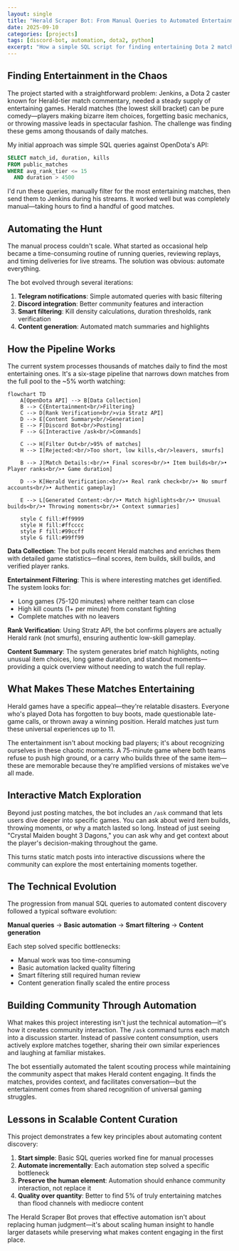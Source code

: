 ```yaml
---
layout: single
title: "Herald Scraper Bot: From Manual Queries to Automated Entertainment"
date: 2025-09-10
categories: [projects]
tags: [discord-bot, automation, dota2, python]
excerpt: "How a simple SQL script for finding entertaining Dota 2 matches evolved into an automated content discovery system"
---
```


## Finding Entertainment in the Chaos

The project started with a straightforward problem: Jenkins, a Dota 2 caster known for Herald-tier match commentary, needed a steady supply of entertaining games. Herald matches (the lowest skill bracket) can be pure comedy—players making bizarre item choices, forgetting basic mechanics, or throwing massive leads in spectacular fashion. The challenge was finding these gems among thousands of daily matches.

My initial approach was simple SQL queries against OpenDota's API:
```sql
SELECT match_id, duration, kills 
FROM public_matches 
WHERE avg_rank_tier <= 15 
  AND duration > 4500
```

I'd run these queries, manually filter for the most entertaining matches, then send them to Jenkins during his streams. It worked well but was completely manual—taking hours to find a handful of good matches.

## Automating the Hunt

The manual process couldn't scale. What started as occasional help became a time-consuming routine of running queries, reviewing replays, and timing deliveries for live streams. The solution was obvious: automate everything.

The bot evolved through several iterations:

1. **Telegram notifications**: Simple automated queries with basic filtering
2. **Discord integration**: Better community features and interaction
3. **Smart filtering**: Kill density calculations, duration thresholds, rank verification
4. **Content generation**: Automated match summaries and highlights

## How the Pipeline Works

The current system processes thousands of matches daily to find the most entertaining ones. It's a six-stage pipeline that narrows down matches from the full pool to the ~5% worth watching:

```mermaid
flowchart TD
    A[OpenDota API] --> B[Data Collection]
    B --> C{Entertainment<br/>Filtering}
    C --> D[Rank Verification<br/>via Stratz API]
    D --> E[Content Summary<br/>Generation]
    E --> F[Discord Bot<br/>Posting]
    F --> G[Interactive /ask<br/>Commands]
    
    C --> H[Filter Out<br/>95% of matches]
    H --> I[Rejected:<br/>Too short, low kills,<br/>leavers, smurfs]
    
    B --> J[Match Details:<br/>• Final scores<br/>• Item builds<br/>• Player ranks<br/>• Game duration]
    
    D --> K[Herald Verification:<br/>• Real rank check<br/>• No smurf accounts<br/>• Authentic gameplay]
    
    E --> L[Generated Content:<br/>• Match highlights<br/>• Unusual builds<br/>• Throwing moments<br/>• Context summaries]
    
    style C fill:#ff9999
    style H fill:#ffcccc
    style F fill:#99ccff
    style G fill:#99ff99
```

**Data Collection**: The bot pulls recent Herald matches and enriches them with detailed game statistics—final scores, item builds, skill builds, and verified player ranks.

**Entertainment Filtering**: This is where interesting matches get identified. The system looks for:
- Long games (75-120 minutes) where neither team can close
- High kill counts (1+ per minute) from constant fighting 
- Complete matches with no leavers

**Rank Verification**: Using Stratz API, the bot confirms players are actually Herald rank (not smurfs), ensuring authentic low-skill gameplay.

**Content Summary**: The system generates brief match highlights, noting unusual item choices, long game duration, and standout moments—providing a quick overview without needing to watch the full replay.

## What Makes These Matches Entertaining

Herald games have a specific appeal—they're relatable disasters. Everyone who's played Dota has forgotten to buy boots, made questionable late-game calls, or thrown away a winning position. Herald matches just turn these universal experiences up to 11.

The entertainment isn't about mocking bad players; it's about recognizing ourselves in these chaotic moments. A 75-minute game where both teams refuse to push high ground, or a carry who builds three of the same item—these are memorable because they're amplified versions of mistakes we've all made.

## Interactive Match Exploration

Beyond just posting matches, the bot includes an `/ask` command that lets users dive deeper into specific games. You can ask about weird item builds, throwing moments, or why a match lasted so long. Instead of just seeing "Crystal Maiden bought 3 Dagons," you can ask why and get context about the player's decision-making throughout the game.

This turns static match posts into interactive discussions where the community can explore the most entertaining moments together.

## The Technical Evolution

The progression from manual SQL queries to automated content discovery followed a typical software evolution:

**Manual queries** → **Basic automation** → **Smart filtering** → **Content generation**

Each step solved specific bottlenecks:
- Manual work was too time-consuming
- Basic automation lacked quality filtering
- Smart filtering still required human review
- Content generation finally scaled the entire process

## Building Community Through Automation

What makes this project interesting isn't just the technical automation—it's how it creates community interaction. The `/ask` command turns each match into a discussion starter. Instead of passive content consumption, users actively explore matches together, sharing their own similar experiences and laughing at familiar mistakes.

The bot essentially automated the talent scouting process while maintaining the community aspect that makes Herald content engaging. It finds the matches, provides context, and facilitates conversation—but the entertainment comes from shared recognition of universal gaming struggles.

## Lessons in Scalable Content Curation

This project demonstrates a few key principles about automating content discovery:

1. **Start simple**: Basic SQL queries worked fine for manual processes
2. **Automate incrementally**: Each automation step solved a specific bottleneck  
3. **Preserve the human element**: Automation should enhance community interaction, not replace it
4. **Quality over quantity**: Better to find 5% of truly entertaining matches than flood channels with mediocre content

The Herald Scraper Bot proves that effective automation isn't about replacing human judgment—it's about scaling human insight to handle larger datasets while preserving what makes content engaging in the first place.